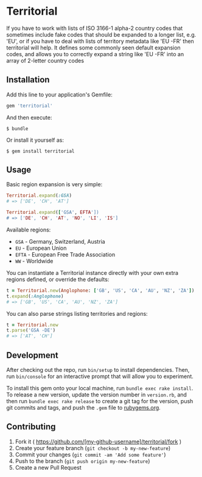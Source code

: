 # Territorial

If you have to work with lists of ISO 3166-1 alpha-2 country codes that
sometimes include fake codes that should be expanded to a longer list, e.g.
'EU', or if you have to deal with lists of territory metadata like 'EU -FR'
then territorial will help. It defines some commonly seen default expansion
codes, and allows you to correctly expand a string like 'EU -FR' into an
array of 2-letter country codes

## Installation

Add this line to your application's Gemfile:

```ruby
gem 'territorial'
```

And then execute:

    $ bundle

Or install it yourself as:

    $ gem install territorial

## Usage

Basic region expansion is very simple:

```ruby
Territorial.expand(:GSA)
# => ['DE', 'CH', 'AT']

Territorial.expand(['GSA', EFTA'])
# => ['DE', 'CH', 'AT', 'NO', 'LI', 'IS']
```

Available regions:

* `GSA` - Germany, Switzerland, Austria
* `EU` - European Union
* `EFTA` - European Free Trade Association
* `WW` - Worldwide

You can instantiate a Territorial instance directly with your own extra regions
defined, or override the defaults:

```ruby
t = Territorial.new(Anglophone: ['GB', 'US', 'CA', 'AU', 'NZ', 'ZA'])
t.expand(:Anglophone)
# => ['GB', 'US', 'CA', 'AU', 'NZ', 'ZA']
```

You can also parse strings listing territories and regions:

```ruby
t = Territorial.new
t.parse('GSA -DE')
# => ['AT', 'CH']
```

## Development

After checking out the repo, run `bin/setup` to install dependencies. Then, run
`bin/console` for an interactive prompt that will allow you to experiment.

To install this gem onto your local machine, run `bundle exec rake install`. To
release a new version, update the version number in `version.rb`, and then run
`bundle exec rake release` to create a git tag for the version, push git
commits and tags, and push the `.gem` file to
[rubygems.org](https://rubygems.org).

## Contributing

1. Fork it ( https://github.com/[my-github-username]/territorial/fork )
2. Create your feature branch (`git checkout -b my-new-feature`)
3. Commit your changes (`git commit -am 'Add some feature'`)
4. Push to the branch (`git push origin my-new-feature`)
5. Create a new Pull Request





